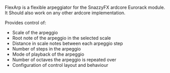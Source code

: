 FlexArp is a flexible arpeggiator for the SnazzyFX ardcore Eurorack module. It Should also work on any other ardcore implementation.

Provides control of:

* Scale of the arpeggio
* Root note of the arpeggio in the selected scale
* Distance in scale notes between each arpeggio step
* Number of steps in the arpeggio
* Mode of playback of the arpeggio
* Number of octaves the arpeggio is repeated over
* Configuration of control layout and behaviour

